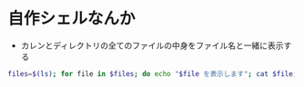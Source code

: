 # 自作シェルなんか

* カレンとディレクトリの全てのファイルの中身をファイル名と一緒に表示する

```sh
files=$(ls); for file in $files; do echo "$file を表示します"; cat $file; echo; echo; done
```
